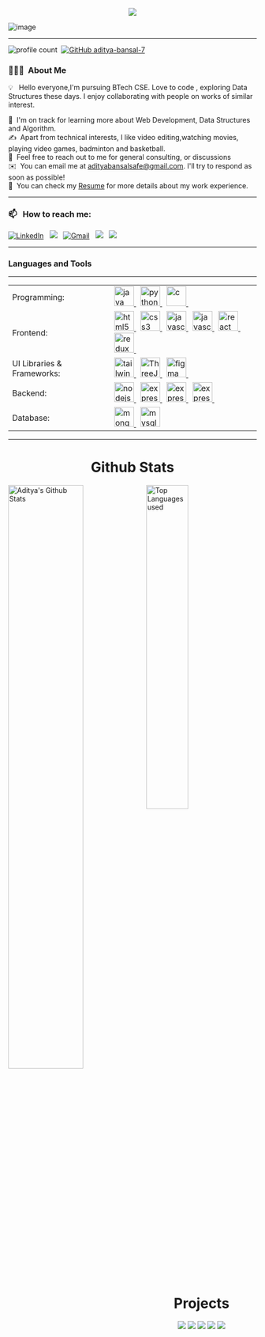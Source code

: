 <p align="center">
<img src="https://readme-typing-svg.herokuapp.com?font=Poppins&weight=700&size=28&duration=4500&pause=1000&color=0E75B6&width=350&center=true&width=480&lines=%3C+Hello+World,+Aditya+Here+%2F%3E;%3C+Full+Stack+Wizard+%2F%3E">
</p>

<p align="center">

![image](https://user-images.githubusercontent.com/61057666/169029838-74df663d-2e62-4d77-bdff-b43f7d63f00f.png)

</p>
<hr>

![profile count](https://komarev.com/ghpvc/?username=aditya-bansal-7&color=red)&nbsp;
[![GitHub aditya-bansal-7](https://img.shields.io/github/followers/aditya-bansal-7?label=follow&style=social)](https://github.com/aditya-bansal-7)&nbsp;
### 👨🏻‍💻 &nbsp;About Me

💡 &nbsp; Hello everyone,I'm pursuing BTech CSE. Love to code  , exploring Data Structures these days. I enjoy collaborating with people on works of similar interest. 

🌱 &nbsp;I'm on track for learning more about Web Development, Data Structures and Algorithm. \
✍️ &nbsp;Apart from technical interests, I like video editing,watching movies, playing video games, badminton and basketball.\
💬 &nbsp;Feel free to reach out to me for general consulting, or discussions \
✉️ &nbsp;You can email me at adityabansalsafe@gmail.com. I'll try to respond as soon as possible!\
📄 &nbsp;You can check my [Resume](https://drive.google.com/file/d/1kIr05Zeh7qngzgdXG988WqCUoKdf9OH8/view?usp=sharing) for more details about my work experience.

-----

### 📫 &nbsp; How to reach me:



<a href="https://www.linkedin.com/in/aditya-bansal7/"><img alt="LinkedIn" src="https://img.shields.io/badge/linkedin%20-%230077B5.svg?&style=flat&logo=linkedin&logoColor=white"/></a> &nbsp;
<a href="https://www.instagram.com/aditya_bansal.10/"><img src="https://img.shields.io/badge/-@aditya_bansal.10-E4405F?style=flat&logo=Instagram&logoColor=white"/></a> &nbsp;
<a href="mailto:adityabansalsafe@gmail.com"><img alt="Gmail" src="https://img.shields.io/badge/Gmail-D14836?style=flat&logo=gmail&logoColor=white" /></a> &nbsp;
<a href="https://www.hackerrank.com/profile/adityabansal7"><img src="https://img.shields.io/badge/-HackerRank-E4405F?style=flat&logo=HackerRank&logoColor=white"/></a> &nbsp;
<a href="https://leetcode.com/aditya-bansal-7/"><img src="https://img.shields.io/badge/-LeetCode-E4405F?style=flat&logo=LeetCode&logoColor=white"/></a> &nbsp;

-----  



### Languages and Tools


<hr>

<table>
  <tr>
    <td>Programming:</td>
    <td>
    <a href="https://www.java.com" target="_blank" rel="noreferrer"> <img src="https://skillicons.dev/icons?i=java" alt="java" width="40" height="40"/> </a>&nbsp;
    <a href="https://www.python.org" target="_blank" rel="noreferrer"> <img src="https://skillicons.dev/icons?i=py" alt="python" width="40" height="40"/> </a>&nbsp;
     <a href="https://www.cprogramming.com/" target="_blank" rel="noreferrer"> <img src="https://skillicons.dev/icons?i=c" alt="c" width="40" height="40"/> </a>&nbsp;
    </td>
  </tr>
  <tr>
    <td>Frontend:</td>
    <td><a href="https://www.w3.org/html/" target="_blank" rel="noreferrer"> <img src="https://skillicons.dev/icons?i=html" alt="html5" width="40" height="40"/> </a>&nbsp;
    <a href="https://www.w3schools.com/css/" target="_blank" rel="noreferrer"> <img src="https://skillicons.dev/icons?i=css" alt="css3" width="40" height="40"/> </a>&nbsp;
    <a href="https://developer.mozilla.org/en-US/docs/Web/JavaScript" target="_blank" rel="noreferrer"> <img src="https://skillicons.dev/icons?i=js" alt="javascript" width="40" height="40"/> </a>&nbsp; 
    <a href="https://www.typescriptlang.org/" target="_blank" rel="noreferrer"> <img src="https://skillicons.dev/icons?i=ts" alt="javascript" width="40" height="40"/> </a>&nbsp; 
    <a href="https://reactjs.org/" target="_blank" rel="noreferrer"> <img src="https://skillicons.dev/icons?i=react" alt="react" width="40" height="40"/> </a>&nbsp; 
    <a href="https://redux.js.org/" target="_blank" rel="noreferrer"> <img src="https://skillicons.dev/icons?i=redux" alt="redux" width="40" height="40"/> </a>&nbsp; 
    </td>
  </tr>
  <tr>
    <td>UI Libraries & Frameworks:</td>
    <td>
    <a href="https://tailwindcss.com/" target="_blank" rel="noreferrer"> <img src="https://skillicons.dev/icons?i=tailwind" alt="tailwindCSS" width="40" height="40"/> </a>&nbsp;
     <a href="https://threejs.org/" target="_blank" rel="noreferrer"> <img src="https://skillicons.dev/icons?i=threejs" alt="ThreeJs" width="40" height="40"/> </a>&nbsp;
      <a href="https://www.figma.com/" target="_blank" rel="noreferrer"> <img src="https://skillicons.dev/icons?i=figma" alt="figma" width="40" height="40"/> </a>&nbsp;
    </td>
  </tr>
  <tr>
    <td>Backend:</td>
    <td>
    <a href="https://nodejs.org" target="_blank" rel="noreferrer"> <img src="https://skillicons.dev/icons?i=nodejs" alt="nodejs" width="40" height="40"/> </a>&nbsp;
    <a href="https://expressjs.com" target="_blank" rel="noreferrer"> <img src="https://skillicons.dev/icons?i=expressjs" alt="express" width="40" height="40"/> </a>&nbsp;
    <a href="https://www.djangoproject.com/" target="_blank" rel="noreferrer"> <img src="https://skillicons.dev/icons?i=django" alt="express" width="40" height="40"/> </a>&nbsp;
    <a href="https://fastapi.tiangolo.com/" target="_blank" rel="noreferrer"> <img src="https://skillicons.dev/icons?i=fastapi" alt="express" width="40" height="40"/> </a>&nbsp;
    </td>
  </tr>
  <tr>
    <td>Database:</td>
    <td><a href="https://www.mongodb.com/" target="_blank" rel="noreferrer"> <img src="https://skillicons.dev/icons?i=mongodb" alt="mongodb" width="40" height="40"/> </a>&nbsp; 
    <a href="https://www.mysql.com/" target="_blank" rel="noreferrer"> <img src="https://skillicons.dev/icons?i=mysql" alt="mysql" width="40" height="40"/></a>&nbsp;
    </td>
  </tr>
 
  
</table>
<hr>




<h1 align="center">Github Stats</h1>
 
<img align="left" alt="Aditya's Github Stats" src="https://github-readme-stats.vercel.app/api?username=aditya-bansal-7&&show_icons=true&theme=dark" width="55%"  />
<img alt="Top Languages used" src="https://github-readme-stats.vercel.app/api/top-langs/?username=aditya-bansal-7&layout=compact&theme=dark" width="41%"  />
<br>

<h1 align="center">Projects</h1>

</div>
<div  align="center">
<a href="https://z-social-7.netlify.app/"><img src="https://github-readme-stats.vercel.app/api/pin/?username=aditya-bansal-7&repo=z-social&show_icons=true&theme=great-gatsby"></a>
<a href="https://aditya-bansal-7.github.io/Aditya-Bansal/"><img src="https://github-readme-stats.vercel.app/api/pin/?username=aditya-bansal-7&repo=Aditya-Bansal&show_icons=true&theme=great-gatsby"></a>
<a href="https://aditya-bansal-7.github.io/Guess-Website/"><img src="https://github-readme-stats.vercel.app/api/pin/?username=aditya-bansal-7&repo=Guess-Website&show_icons=true&theme=great-gatsby" ></a>
<a href="https://t.me/yt_download_bnsl_bot"><img src="https://github-readme-stats.vercel.app/api/pin/?username=aditya-bansal-7&repo=youtube-downloder&show_icons=true&theme=great-gatsby"></a>
<a href="https://aditya-bansal-7.github.io/water-quality-monitoring-system/website/index.html"><img src="https://github-readme-stats.vercel.app/api/pin/?username=aditya-bansal-7&repo=water-quality-monitoring-system&show_icons=true&theme=great-gatsby"></a>
</div>
